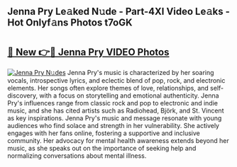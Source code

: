 ## Jenna Pry Le𝚊ked N𝚞de - Part-4XI Video Le𝚊ks - Hot Onlyf𝚊ns Photos t7oGK

# <h2><a href="http://ac52482.deff.icu/?id=Jenna+Pry">🔗 New 👉🔴 Jenna Pry VIDEO Photos</a></h2>

[![Jenna Pry N𝚞des](https://i.imgur.com/rIISA9y.gif)](http://ac52482.deff.icu/?id=Jenna+Pry)
Jenna Pry's music is characterized by her soaring vocals, introspective lyrics, and eclectic blend of pop, rock, and electronic elements. Her songs often explore themes of love, relationships, and self-discovery, with a focus on storytelling and emotional authenticity. Jenna Pry's influences range from classic rock and pop to electronic and indie music, and she has cited artists such as Radiohead, Björk, and St. Vincent as key inspirations. Jenna Pry's music and message resonate with young audiences who find solace and strength in her vulnerability. She actively engages with her fans online, fostering a supportive and inclusive community. Her advocacy for mental health awareness extends beyond her music, as she speaks out on the importance of seeking help and normalizing conversations about mental illness.
